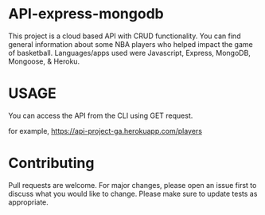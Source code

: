 # API-express-mongodb
This project is a cloud based API with CRUD functionality. You can find general information about some NBA players who helped impact the game of basketball. Languages/apps used were Javascript, Express, MongoDB, Mongoose, & Heroku.

# USAGE

You can access the API from the CLI using GET request.

for example,
https://api-project-ga.herokuapp.com/players

# Contributing
Pull requests are welcome. For major changes, please open an issue first to discuss what you would like to change.
Please make sure to update tests as appropriate.
